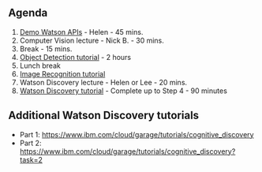 ## Agenda

1. [Demo Watson APIs](https://github.com/WatsonHackathonMaterial/WatsonHackathonAgenda-2019) - Helen - 45 mins.
2. Computer Vision lecture - Nick B. - 30 mins.
3. Break - 15 mins.
4. [Object Detection tutorial](https://cloud-annotations.github.io/training/object-detection/cli/) - 2 hours 
5. Lunch break
6. [Image Recognition tutorial](https://cloud-annotations.github.io/training/classification/cli/)
7. Watson Discovery lecture - Helen or Lee - 20 mins.
8. [Watson Discovery tutorial](https://github.com/IBM/watson-discovery-sdu-with-assistant/blob/master/README.md) - Complete up to Step 4 - 90 minutes

## Additional Watson Discovery tutorials
* Part 1: https://www.ibm.com/cloud/garage/tutorials/cognitive_discovery
* Part 2: https://www.ibm.com/cloud/garage/tutorials/cognitive_discovery?task=2
